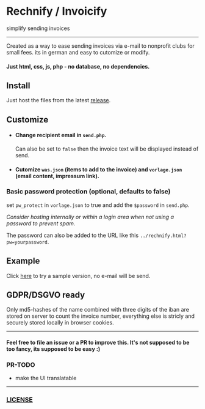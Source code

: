 # Rechnify / Invoicify
simplify sending invoices

---
Created as a way to ease sending invoices via e-mail to nonprofit clubs for small fees. its in german and easy to cutomize or modify.

#### Just html, css, js, php - no database, no dependencies.

## Install
Just host the files from the latest [release](https://github.com/ueen/Rechnify/releases/latest).

## Customize
- #### Change recipient email in `send.php`.
  Can also be set to `false` then the invoice text will be displayed instead of send.

- #### Cutomize `was.json` (items to add to the invoice) and `vorlage.json` (email content, impressum link).

### Basic password protection (optional, defaults to false)
set `pw_protect` in `vorlage.json` to true and add the `$password` in `send.php`.

*Consider hosting internally or within a login area when not using a password to prevent spam.*

The password can also be added to the URL like this `../rechnify.html?pw=yourpassword`.

## Example
Click [here](https://www.u4n.de/invoice-example/rechnify.html) to try a sample version, no e-mail will be send.

## GDPR/DSGVO ready
Only md5-hashes of the name combined with three digits of the iban are stored on server to count the invoice number, everything else is stricly and securely stored locally in browser cookies.

---
#### Feel free to file an issue or a PR to improve this. It's not supposed to be too fancy, its supposed to be easy :)
### PR-TODO
- make the UI translatable

---
### [LICENSE](https://github.com/ueen/Rechnify/blob/main/LICENSE)
